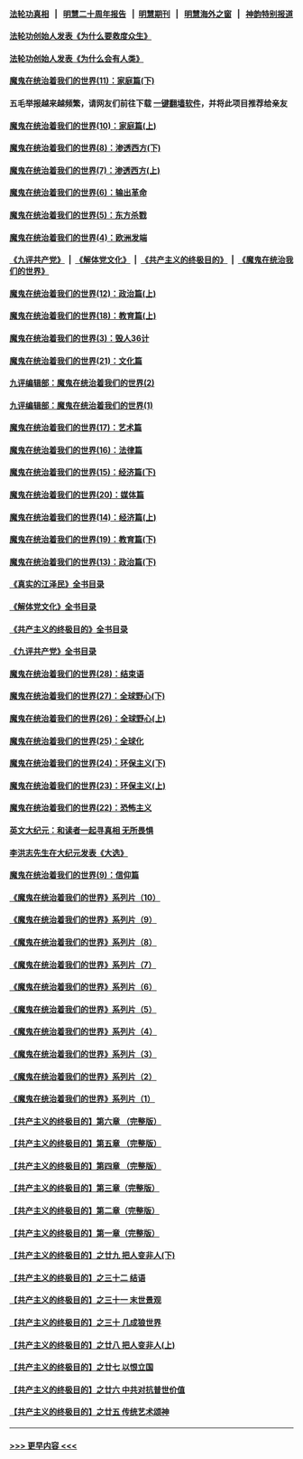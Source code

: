 #### [法轮功真相](https://github.com/gfw-breaker/truth/blob/master/README.md?t=0) &nbsp;&nbsp;|&nbsp;&nbsp; [明慧二十周年报告](https://github.com/gfw-breaker/mh-reports/blob/master/README.md?t=0) &nbsp;&nbsp;|&nbsp;&nbsp;[明慧期刊](https://github.com/gfw-breaker/mh-qikan) &nbsp;&nbsp;|&nbsp;&nbsp; [明慧海外之窗](https://github.com/gfw-breaker/mh-news/blob/master/README.md?t=0) &nbsp;&nbsp;|&nbsp;&nbsp; [神韵特别报道](https://github.com/gfw-breaker/mh-news/blob/master/shenyun.md?t=0)
#### [法轮功创始人发表《为什么要救度众生》](../pages/nsc422/n13975246.md?t=05151543) 
#### [法轮功创始人发表《为什么会有人类》](../pages/nsc422/n13912117.md?t=05151543) 
#### [魔鬼在统治着我们的世界(11)：家庭篇(下)](../pages/nsc422/n10440961.md?t=05151543) 
#### 五毛举报越来越频繁，请网友们前往下载 [一键翻墙软件](https://github.com/gfw-breaker/ssr-accounts)，并将此项目推荐给亲友
#### [魔鬼在统治着我们的世界(10)：家庭篇(上)](../pages/nsc422/n10435448.md?t=05151543) 
#### [魔鬼在统治着我们的世界(8)：渗透西方(下)](../pages/nsc422/n10429603.md?t=05151543) 
#### [魔鬼在统治着我们的世界(7)：渗透西方(上)](../pages/nsc422/n10426013.md?t=05151543) 
#### [魔鬼在统治着我们的世界(6)：输出革命](../pages/nsc422/n10421536.md?t=05151543) 
#### [魔鬼在统治着我们的世界(5)：东方杀戮](../pages/nsc422/n10417707.md?t=05151543) 
#### [魔鬼在统治着我们的世界(4)：欧洲发端](../pages/nsc422/n10414890.md?t=05151543) 
#### [《九评共产党》](https://github.com/begood0513/9ping.md/blob/master/README.md) &nbsp;|&nbsp; [《解体党文化》](../../../../jtdwh.md/blob/master/README.md)  &nbsp;|&nbsp; [《共产主义的终极目的》](../../../../gczydzjmd.md/blob/master/README.md) &nbsp;|&nbsp; [《魔鬼在统治我们的世界》](../../../../mgztzwmdsj.md/blob/master/README.md) 
#### [魔鬼在统治着我们的世界(12)：政治篇(上)](../pages/nsc422/n10444576.md?t=05151543) 
#### [魔鬼在统治着我们的世界(18)：教育篇(上)](../pages/nsc422/n10526970.md?t=05151543) 
#### [魔鬼在统治着我们的世界(3)：毁人36计](../pages/nsc422/n10411583.md?t=05151543) 
#### [魔鬼在统治着我们的世界(21)：文化篇](../pages/nsc422/n10597706.md?t=05151543) 
#### [九评编辑部：魔鬼在统治着我们的世界(2)](../pages/nsc422/n10410036.md?t=05151543) 
#### [九评编辑部：魔鬼在统治着我们的世界(1)](../pages/nsc422/n10406825.md?t=05151543) 
#### [魔鬼在统治着我们的世界(17)：艺术篇](../pages/nsc422/n10499093.md?t=05151543) 
#### [魔鬼在统治着我们的世界(16)：法律篇](../pages/nsc422/n10485969.md?t=05151543) 
#### [魔鬼在统治着我们的世界(15)：经济篇(下)](../pages/nsc422/n10469975.md?t=05151543) 
#### [魔鬼在统治着我们的世界(20)：媒体篇](../pages/nsc422/n10586579.md?t=05151543) 
#### [魔鬼在统治着我们的世界(14)：经济篇(上)](../pages/nsc422/n10457370.md?t=05151543) 
#### [魔鬼在统治着我们的世界(19)：教育篇(下)](../pages/nsc422/n10564808.md?t=05151543) 
#### [魔鬼在统治着我们的世界(13)：政治篇(下)](../pages/nsc422/n10448270.md?t=05151543) 
#### [《真实的江泽民》全书目录](../pages/nsc422/n13721399.md?t=05151543) 
#### [《解体党文化》全书目录](../pages/nsc422/n13721157.md?t=05151543) 
#### [《共产主义的终极目的》全书目录](../pages/nsc422/n13721048.md?t=05151543) 
#### [《九评共产党》全书目录](../pages/nsc422/n13708085.md?t=05151543) 
#### [魔鬼在统治着我们的世界(28)：结束语](../pages/nsc422/n10936246.md?t=05151543) 
#### [魔鬼在统治着我们的世界(27)：全球野心(下)](../pages/nsc422/n10928319.md?t=05151543) 
#### [魔鬼在统治着我们的世界(26)：全球野心(上)](../pages/nsc422/n10900318.md?t=05151543) 
#### [魔鬼在统治着我们的世界(25)：全球化](../pages/nsc422/n10788205.md?t=05151543) 
#### [魔鬼在统治着我们的世界(24)：环保主义(下)](../pages/nsc422/n10695307.md?t=05151543) 
#### [魔鬼在统治着我们的世界(23)：环保主义(上)](../pages/nsc422/n10688613.md?t=05151543) 
#### [魔鬼在统治着我们的世界(22)：恐怖主义](../pages/nsc422/n10614727.md?t=05151543) 
#### [英文大纪元：和读者一起寻真相 无所畏惧](../pages/nsc422/n12542027.md?t=05151543) 
#### [李洪志先生在大纪元发表《大选》](../pages/nsc422/n12534746.md?t=05151543) 
#### [魔鬼在统治着我们的世界(9)：信仰篇](../pages/nsc422/n10432159.md?t=05151543) 
#### [《魔鬼在统治着我们的世界》系列片（10）](../pages/nsc422/n12292670.md?t=05151543) 
#### [《魔鬼在统治着我们的世界》系列片（9）](../pages/nsc422/n12290859.md?t=05151543) 
#### [《魔鬼在统治着我们的世界》系列片（8）](../pages/nsc422/n12287445.md?t=05151543) 
#### [《魔鬼在统治着我们的世界》系列片（7）](../pages/nsc422/n12283425.md?t=05151543) 
#### [《魔鬼在统治着我们的世界》系列片（6）](../pages/nsc422/n12282314.md?t=05151543) 
#### [《魔鬼在统治着我们的世界》系列片（5）](../pages/nsc422/n12281419.md?t=05151543) 
#### [《魔鬼在统治着我们的世界》系列片（4）](../pages/nsc422/n12274024.md?t=05151543) 
#### [《魔鬼在统治着我们的世界》系列片（3）](../pages/nsc422/n12271322.md?t=05151543) 
#### [《魔鬼在统治着我们的世界》系列片（2）](../pages/nsc422/n12269049.md?t=05151543) 
#### [《魔鬼在统治着我们的世界》系列片（1）](../pages/nsc422/n12267575.md?t=05151543) 
#### [【共产主义的终极目的】第六章 （完整版）](../pages/nsc422/n11428913.md?t=05151543) 
#### [【共产主义的终极目的】第五章 （完整版）](../pages/nsc422/n11428912.md?t=05151543) 
#### [【共产主义的终极目的】第四章 （完整版）](../pages/nsc422/n11428907.md?t=05151543) 
#### [【共产主义的终极目的】第三章（完整版）](../pages/nsc422/n11428848.md?t=05151543) 
#### [【共产主义的终极目的】第二章（完整版）](../pages/nsc422/n11428831.md?t=05151543) 
#### [【共产主义的终极目的】第一章（完整版）](../pages/nsc422/n11417651.md?t=05151543) 
#### [【共产主义的终极目的】之廿九 把人变非人(下)](../pages/nsc422/n11344140.md?t=05151543) 
#### [【共产主义的终极目的】之三十二 结语](../pages/nsc422/n11360535.md?t=05151543) 
#### [【共产主义的终极目的】之三十一 末世景观](../pages/nsc422/n11351129.md?t=05151543) 
#### [【共产主义的终极目的】之三十 几成狼世界](../pages/nsc422/n11348280.md?t=05151543) 
#### [【共产主义的终极目的】之廿八 把人变非人(上)](../pages/nsc422/n11340492.md?t=05151543) 
#### [【共产主义的终极目的】之廿七 以恨立国](../pages/nsc422/n11336944.md?t=05151543) 
#### [【共产主义的终极目的】之廿六 中共对抗普世价值](../pages/nsc422/n11324785.md?t=05151543) 
#### [【共产主义的终极目的】之廿五 传统艺术颂神](../pages/nsc422/n11296396.md?t=05151543) 

----
#### [ >>> 更早内容 <<< ](../indexes/nsc422-earlier.md)
